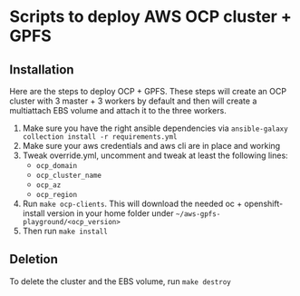 # Scripts to deploy AWS OCP cluster + GPFS

## Installation

Here are the steps to deploy OCP + GPFS. These steps will create an OCP
cluster with 3 master + 3 workers by default and then will create a multiattach
EBS volume and attach it to the three workers.

1. Make sure you have the right ansible dependencies via `ansible-galaxy collection install -r requirements.yml`
2. Make sure your aws credentials and aws cli are in place and working
3. Tweak override.yml, uncomment and tweak at least the following lines:
   - `ocp_domain`
   - `ocp_cluster_name`
   - `ocp_az`
   - `ocp_region`
4. Run `make ocp-clients`. This will download the needed oc + openshift-install version
   in your home folder under `~/aws-gpfs-playground/<ocp_version>`
5. Then run `make install`


## Deletion

To delete the cluster and the EBS volume, run `make destroy`
